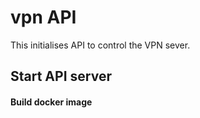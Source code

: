 # vpn API

This initialises API to control the VPN sever.

## Start API server

#### Build docker image

